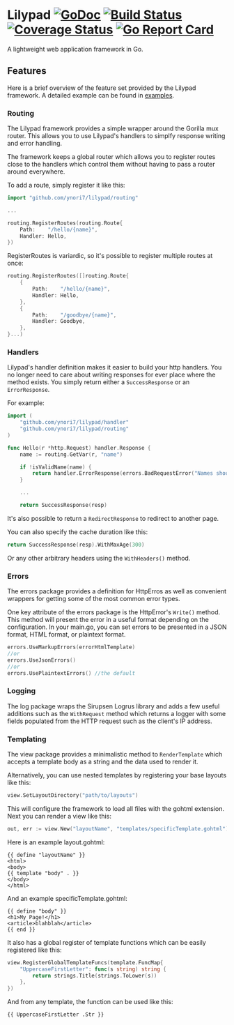 # Lilypad [![GoDoc](https://godoc.org/github.com/ynori7/lilypad?status.png)](https://godoc.org/github.com/ynori7/lilypad) [![Build Status](https://travis-ci.org/ynori7/lilypad.svg?branch=master)](https://travis-ci.com/github/ynori7/lilypad) [![Coverage Status](https://coveralls.io/repos/github/ynori7/lilypad/badge.svg?branch=master)](https://coveralls.io/github/ynori7/lilypad?branch=master) [![Go Report Card](https://goreportcard.com/badge/ynori7/lilypad)](https://goreportcard.com/report/github.com/ynori7/lilypad)
A lightweight web application framework in Go.

## Features
Here is a brief overview of the feature set provided by the Lilypad framework.
A detailed example can be found in [examples](/examples).

### Routing
The Lilypad framework provides a simple wrapper around the Gorilla mux router. This
allows you to use Lilypad's handlers to simplfy response writing and error handling.

The framework keeps a global router which allows you to register routes close to the
handlers which control them without having to pass a router around everywhere.

To add a route, simply register it like this:

```go
import "github.com/ynori7/lilypad/routing"

...

routing.RegisterRoutes(routing.Route{
    Path:    "/hello/{name}",
    Handler: Hello,
})
```

RegisterRoutes is variardic, so it's possible to register multiple routes at once:

```go
routing.RegisterRoutes([]routing.Route{
    {
        Path:    "/hello/{name}",
        Handler: Hello,
    },
    {
        Path:    "/goodbye/{name}",
        Handler: Goodbye,
    },
}...)
```

### Handlers
Lilypad's handler definition makes it easier to build your http handlers. You no longer
need to care about writing responses for ever place where the method exists. You simply
return either a `SuccessResponse` or an `ErrorResponse`.

For example:

```go
import (
	"github.com/ynori7/lilypad/handler"
	"github.com/ynori7/lilypad/routing"
)

func Hello(r *http.Request) handler.Response {
    name := routing.GetVar(r, "name")

    if !isValidName(name) {
        return handler.ErrorResponse(errors.BadRequestError("Names should be non-empty and contain only letters"))
    }

    ...

    return SuccessResponse(resp)
```

It's also possible to return a `RedirectResponse` to redirect to another page.

You can also specify the cache duration like this:

```go
return SuccessResponse(resp).WithMaxAge(300)
```

Or any other arbitrary headers using the `WithHeaders()` method.

### Errors
The errors package provides a definition for HttpErros as well as convenient wrappers
for getting some of the most common error types.

One key attribute of the errors package is the HttpError's `Write()` method. This
method will present the error in a useful format depending on the configuration. In your
main.go, you can set errors to be presented in a JSON format, HTML format, or plaintext format.

```go
errors.UseMarkupErrors(errorHtmlTemplate)
//or
errors.UseJsonErrors()
//or
errors.UsePlaintextErrors() //the default
```

### Logging
The log package wraps the Sirupsen Logrus library and adds a few useful additions such as
the `WithRequest` method which returns a logger with some fields populated from the HTTP
request such as the client's IP address.

### Templating
The view package provides a minimalistic method to `RenderTemplate` which accepts a template 
body as a string and the data used to render it.

Alternatively, you can use nested templates by registering your base layouts like this:

```go
view.SetLayoutDirectory("path/to/layouts")
```

This will configure the framework to load all files with the gohtml extension. Next you can 
render a view like this:

```go
out, err := view.New("layoutName", "templates/specificTemplate.gohtml").Render(myData)
```

Here is an example layout.gohtml:
```gotemplate
{{ define "layoutName" }}
<html>
<body>
{{ template "body" . }}
</body>
</html>
```

And an example specificTemplate.gohtml:
```gotemplate
{{ define "body" }}
<h1>My Page!</h1>
<article>blahblah</article>
{{ end }}
```

It also has a global register of template functions which can be easily registered like this:

```go
view.RegisterGlobalTemplateFuncs(template.FuncMap{
    "UppercaseFirstLetter": func(s string) string {
        return strings.Title(strings.ToLower(s))
    },
})
```

And from any template, the function can be used like this:

```gotemplate
{{ UppercaseFirstLetter .Str }}
```